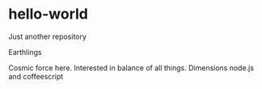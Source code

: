 # hello-world
Just another repository 

Earthlings 


Cosmic force here. Interested in balance of all things. Dimensions node.js and coffeescript 
